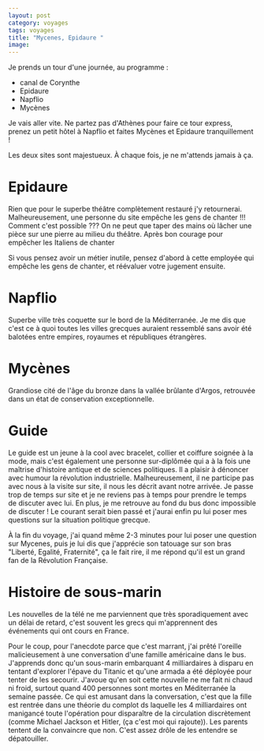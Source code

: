```yaml
---
layout: post 
category: voyages
tags: voyages
title: "Mycenes, Epidaure "
image: 
---
```


Je prends un tour d'une journée, au programme :
- canal de Corynthe
- Epidaure
- Napflio
- Mycènes 

<!--more--> 

Je vais aller vite. Ne partez pas d'Athènes pour faire ce tour express, prenez un petit hôtel à Napflio et faites Mycènes et Epidaure tranquillement ! 

Les deux sites sont majestueux. À chaque fois, je ne m'attends jamais à ça. 


# Epidaure 

Rien que pour le superbe théâtre complètement restauré j'y retournerai. Malheureusement, une personne du site empêche les gens de chanter !!! Comment c'est possible ??? On ne peut que taper des mains où lâcher une pièce sur une pierre au milieu du théâtre. Après bon courage pour empêcher les Italiens de chanter

Si vous pensez avoir un métier inutile, pensez d'abord à cette employée qui empêche les gens de chanter, et réévaluer votre jugement ensuite. 

# Napflio

Superbe ville très coquette sur le bord de la Méditerranée. Je me dis que c'est ce à quoi toutes les villes grecques auraient ressemblé sans avoir été balotées entre empires, royaumes et républiques étrangères. 

# Mycènes 

Grandiose cité de l'âge du bronze dans la vallée brûlante d'Argos, retrouvée dans un état de conservation exceptionnelle. 

# Guide

Le guide est un jeune à la cool avec bracelet, collier et coiffure soignée à la mode, mais c'est également une personne sur-diplômée qui a à la fois une maîtrise d'histoire antique et de sciences politiques. 
Il a plaisir à dénoncer avec humour la révolution industrielle. Malheureusement, il ne participe pas avec nous à la visite sur site, il nous les décrit avant notre arrivée. Je passe trop de temps sur site et je ne reviens pas à temps pour prendre le temps de discuter avec lui. En plus, je me retrouve au fond du bus donc impossible de discuter ! Le courant serait bien passé et j'aurai enfin pu lui poser mes questions sur la situation politique grecque. 

À la fin du voyage, j'ai quand même 2-3 minutes pour lui poser une question sur Mycenes, puis je lui dis que j'apprécie son tatouage sur son bras "Liberté, Egalité, Fraternité", ça le fait rire, il me répond qu'il est un grand fan de la Révolution Française. 

# Histoire de sous-marin

Les nouvelles de la télé ne me parviennent que très sporadiquement avec un délai de retard, c'est souvent les grecs qui m'apprennent des événements qui ont cours en France. 

Pour le coup, pour l'anecdote parce que c'est marrant, j'ai prêté l'oreille malicieusement à une conversation d'une famille américaine dans le bus. J'apprends donc qu'un sous-marin embarquant 4 milliardaires à disparu en tentant d'explorer l'épave du Titanic et qu'une armada a été déployée pour tenter de les secourir. J'avoue qu'en soit cette nouvelle ne me fait ni chaud ni froid, surtout quand 400 personnes sont mortes en Méditerranée la semaine passée. 
Ce qui est amusant dans la conversation, c'est que la fille est rentrée dans une théorie du complot ds laquelle les 4 milliardaires ont manigancé toute l'opération pour disparaître de la circulation discrètement (comme Michael Jackson et Hitler, (ça c'est moi qui rajoute)). Les parents tentent de la convaincre que non. C'est assez drôle de les entendre se dépatouiller. 